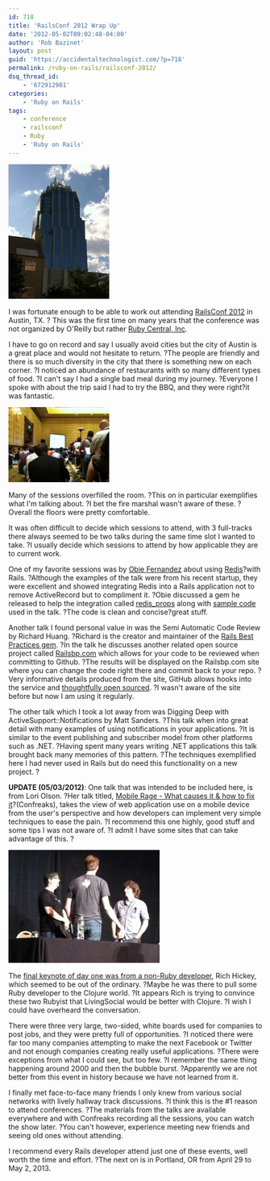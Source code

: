 ```yaml
---
id: 718
title: 'RailsConf 2012 Wrap Up'
date: '2012-05-02T09:02:48-04:00'
author: 'Rob Bazinet'
layout: post
guid: 'https://accidentaltechnologist.com/?p=718'
permalink: /ruby-on-rails/railsconf-2012/
dsq_thread_id:
    - '672912901'
categories:
    - 'Ruby on Rails'
tags:
    - conference
    - railsconf
    - Ruby
    - 'Ruby on Rails'
---
```


![IMG 0370](/assets/img/2012/05/IMG_0370.jpg "IMG_0370.jpg")

I was fortunate enough to be able to work out attending [RailsConf 2012](http://railsconf2012.com/) in Austin, TX. ? This was the first time on many years that the conference was not organized by O'Reilly but rather [Ruby Central, Inc](http://www.rubycentral.org/).

I have to go on record and say I usually avoid cities but the city of Austin is a great place and would not hesitate to return. ?The people are friendly and there is so much diversity in the city that there is something new on each corner. ?I noticed an abundance of restaurants with so many different types of food. ?I can't say I had a single bad meal during my journey. ?Everyone I spoke with about the trip said I had to try the BBQ, and they were right?it was fantastic.

![IMG 0379](/assets/img/2012/05/IMG_0379.jpg "IMG_0379.JPG")

Many of the sessions overfilled the room. ?This on in particular exemplifies what I'm talking about. ?I bet the fire marshal wasn't aware of these. ?Overall the floors were pretty comfortable.

It was often difficult to decide which sessions to attend, with 3 full-tracks there always seemed to be two talks during the same time slot I wanted to take. ?I usually decide which sessions to attend by how applicable they are to current work.

One of my favorite sessions was by [Obie Fernandez](http://obiefernandez.com/) about using [Redis](http://redis.io/)?with Rails. ?Although the examples of the talk were from his recent startup, they were excellent and showed integrating Redis into a Rails application not to remove ActiveRecord but to compliment it. ?Obie discussed a gem he released to help the integration called [redis\_props](https://github.com/obie/redis_props) along with [sample code](https://github.com/obie/redis_on_rails) used in the talk. ?The code is clean and concise?great stuff.

Another talk I found personal value in was the Semi Automatic Code Review by Richard Huang. ?Richard is the creator and maintainer of the [Rails Best Practices gem](https://github.com/railsbp/rails_best_practices). ?In the talk he discusses another related open source project called [Railsbp.com](http://railsbp.com/) which allows for your code to be reviewed when committing to Github. ?The results will be displayed on the Railsbp.com site where you can change the code right there and commit back to your repo. ?Very informative details produced from the site, GitHub allows hooks into the service and [thoughtfully open sourced](https://github.com/railsbp/railsbp.com). ?I wasn't aware of the site before but now I am using it regularly.

The other talk which I took a lot away from was Digging Deep with ActiveSupport::Notifications by Matt Sanders. ?This talk when into great detail with many examples of using notifications in your applications. ?It is similar to the event publishing and subscriber model from other platforms such as .NET. ?Having spent many years writing .NET applications this talk brought back many memories of this pattern. ?The techniques exemplified here I had never used in Rails but do need this functionality on a new project. ?

**UPDATE (05/03/2012)**: One talk that was intended to be included here, is from Lori Olson. ?Her talk titled, [Mobile Rage - What causes it &amp; how to fix it](http://confreaks.com/videos/857-railsconf2012-mobile-rage-what-causes-it-how-to-fix-it)?(Confreaks), takes the view of web application use on a mobile device from the user's perspective and how developers can implement very simple techniques to ease the pain. ?I recommend this one highly, good stuff and some tips I was not aware of. ?I admit I have some sites that can take advantage of this. ?

![IMG 0387](/assets/img/2012/05/IMG_0387.jpg "IMG_0387.JPG")

The [final keynote of day one was from a non-Ruby developer](http://confreaks.com/videos/860-railsconf2012-keynote-simplicity-matters), Rich Hickey, which seemed to be out of the ordinary. ?Maybe he was there to pull some Ruby developer to the Clojure world. ?It appears Rich is trying to convince these two Rubyist that LivingSocial would be better with Clojure. ?I wish I could have overheard the conversation.

There were three very large, two-sided, white boards used for companies to post jobs, and they were pretty full of opportunities. ?I noticed there were far too many companies attempting to make the next Facebook or Twitter and not enough companies creating really useful applications. ?There were exceptions from what I could see, but too few. ?I remember the same thing happening around 2000 and then the bubble burst. ?Apparently we are not better from this event in history because we have not learned from it.

I finally met face-to-face many friends I only knew from various social networks with lively hallway track discussions. ?I think this is the #1 reason to attend conferences. ?The materials from the talks are available everywhere and with Confreaks recording all the sessions, you can watch the show later. ?You can't however, experience meeting new friends and seeing old ones without attending.

I recommend every Rails developer attend just one of these events, well worth the time and effort. ?The next on is in Portland, OR from April 29 to May 2, 2013.